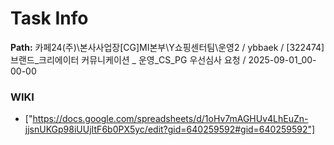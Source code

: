 # Task Info

**Path:** 카페24(주)\본사사업장\[CG]MI본부\Y쇼핑센터팀\운영2 / ybbaek / [322474] 브랜드_크리에이터 커뮤니케이션 _ 운영_CS_PG 우선심사 요청 / 2025-09-01_00-00-00

### WIKI
- ["https://docs.google.com/spreadsheets/d/1oHv7mAGHUv4LhEuZn-jjsnUKGp98iUUjItF6b0PX5yc/edit?gid=640259592#gid=640259592"]

